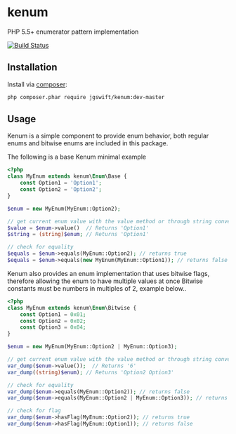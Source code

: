 kenum
====
PHP 5.5+ enumerator pattern implementation

[![Build Status](https://travis-ci.org/jgswift/kenum.png?branch=master)](https://travis-ci.org/jgswift/kenum)

## Installation

Install via [composer](https://getcomposer.org/):
```sh
php composer.phar require jgswift/kenum:dev-master
```

## Usage

Kenum is a simple component to provide enum behavior, both regular enums and bitwise enums are included in this package.

The following is a base Kenum minimal example
```php
<?php
class MyEnum extends kenum\Enum\Base {
    const Option1 = 'Option1';
    const Option2 = 'Option2';
}

$enum = new MyEnum(MyEnum::Option2);

// get current enum value with the value method or through string conversion
$value = $enum->value()  // Returns 'Option1'
$string = (string)$enum; // Returns 'Option1'

// check for equality
$equals = $enum->equals(MyEnum::Option2); // returns true
$equals = $enum->equals(new MyEnum(MyEnum::Option1)); // returns false
```

Kenum also provides an enum implementation that uses bitwise flags, therefore allowing the enum to have multiple values at once
Bitwise constants must be numbers in multiples of 2, example below..
```php
<?php
class MyEnum extends kenum\Enum\Bitwise {
    const Option1 = 0x01;
    const Option2 = 0x02;
    const Option3 = 0x04;
}

$enum = new MyEnum(MyEnum::Option2 | MyEnum::Option3);

// get current enum value with the value method or through string conversion
var_dump($enum->value());  // Returns '6'
var_dump((string)$enum); // Returns 'Option2 Option3'

// check for equality
var_dump($enum->equals(MyEnum::Option2)); // returns false
var_dump($enum->equals(MyEnum::Option2 | MyEnum::Option3)); // returns true

// check for flag
var_dump($enum->hasFlag(MyEnum::Option2)); // returns true
var_dump($enum->hasFlag(MyEnum::Option1)); // returns false
```